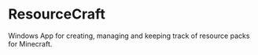 # ResourceCraft
Windows App for creating, managing and keeping track of resource packs for Minecraft.
